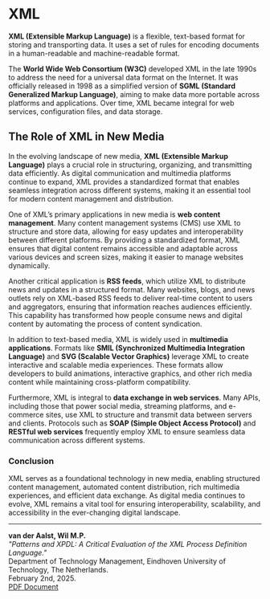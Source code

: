 # XML

**XML (Extensible Markup Language)** is a flexible, text-based format for storing and transporting data. It uses a set of rules for encoding documents in a human-readable and machine-readable format.

The **World Wide Web Consortium (W3C)** developed XML in the late 1990s to address the need for a universal data format on the Internet. It was officially released in 1998 as a simplified version of **SGML (Standard Generalized Markup Language)**, aiming to make data more portable across platforms and applications. Over time, XML became integral for web services, configuration files, and data storage.

## The Role of XML in New Media

In the evolving landscape of new media, **XML (Extensible Markup Language)** plays a crucial role in structuring, organizing, and transmitting data efficiently. As digital communication and multimedia platforms continue to expand, XML provides a standardized format that enables seamless integration across different systems, making it an essential tool for modern content management and distribution.

One of XML’s primary applications in new media is **web content management**. Many content management systems (CMS) use XML to structure and store data, allowing for easy updates and interoperability between different platforms. By providing a standardized format, XML ensures that digital content remains accessible and adaptable across various devices and screen sizes, making it easier to manage websites dynamically.

Another critical application is **RSS feeds**, which utilize XML to distribute news and updates in a structured format. Many websites, blogs, and news outlets rely on XML-based RSS feeds to deliver real-time content to users and aggregators, ensuring that information reaches audiences efficiently. This capability has transformed how people consume news and digital content by automating the process of content syndication.

In addition to text-based media, XML is widely used in **multimedia applications**. Formats like **SMIL (Synchronized Multimedia Integration Language)** and **SVG (Scalable Vector Graphics)** leverage XML to create interactive and scalable media experiences. These formats allow developers to build animations, interactive graphics, and other rich media content while maintaining cross-platform compatibility.

Furthermore, XML is integral to **data exchange in web services**. Many APIs, including those that power social media, streaming platforms, and e-commerce sites, use XML to structure and transmit data between servers and clients. Protocols such as **SOAP (Simple Object Access Protocol)** and **RESTful web services** frequently employ XML to ensure seamless data communication across different systems.

### Conclusion

XML serves as a foundational technology in new media, enabling structured content management, automated content distribution, rich multimedia experiences, and efficient data exchange. As digital media continues to evolve, XML remains a vital tool for ensuring interoperability, scalability, and accessibility in the ever-changing digital landscape.

---

**van der Aalst, Wil M.P.**  
*"Patterns and XPDL: A Critical Evaluation of the XML Process Definition Language."*  
Department of Technology Management, Eindhoven University of Technology, The Netherlands.  
February 2nd, 2025.  
[PDF Document](http://www.workflowpatterns.com/documentation/documents/ce-xpdl.pdf)




